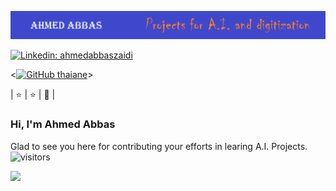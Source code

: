 [![Header](https://github.com/ahmedabbaszaidi/ahmedabbaszaidi/blob/main/header.png "Header")](https://billkul.com)

<!--[![Twitter: ThaiiBraga](https://img.shields.io/twitter/follow/ThaiiBraga?style=social)](https://twitter.com/ThaiiBraga) -->

[![Linkedin: ahmedabbaszaidi](https://img.shields.io/badge/-ahmedabbaszaidi-blue?style=flat-square&logo=Linkedin&logoColor=white&link=https://www.linkedin.com/in/ahmedabbaszaidi/)](https://www.linkedin.com/in/ahmedabbaszaidi/)

<[![GitHub thaiane](https://img.shields.io/github/followers/thaiane?label=follow&style=social)](https://github.com/ahmedabbaszaidi/ahmedabbaszaidi)>



| :star:  | :star:  | :dizzy:  |
### Hi, I'm Ahmed Abbas 
Glad to see you here for contributing your efforts in learing A.I. Projects.
![visitors](https://visitor-badge.glitch.me/badge?page_id=page.id)

<img height="180em" src="https://github-readme-stats.vercel.app/api?username=ahmedabbaszaidi&show_icons=true&hide_border=true&&count_private=true&include_all_commits=true" />


<!--START_SECTION:waka-->
<!--END_SECTION:waka-->


<!--
**ahmedabbaszaidi/ahmedabbaszaidi** is a ✨ _special_ ✨ repository because its `README.md` (this file) appears on your GitHub profile.

Here are some ideas to get you started:

- 🔭 I’m currently working on ...
- 🌱 I’m currently learning ...
- 👯 I’m looking to collaborate on ...
- 🤔 I’m looking for help with ...
- 💬 Ask me about ...
- 📫 How to reach me: ...
- 😄 Pronouns: ...
- ⚡ Fun fact: ...
-->
